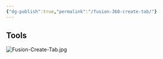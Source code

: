 ```yaml
---
{"dg-publish":true,"permalink":"/fusion-360-create-tab/"}
---
```


## Tools
![Fusion-Create-Tab.jpg](/img/user/braithdesignworks/Fusion360%20Tutorial%20Images/Fusion-Create-Tab.jpg)
